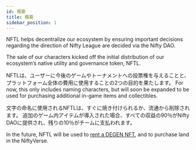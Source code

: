 ```yaml
---
id: 概要
title: 概要
sidebar_position: 1
---
```


NFTL helps decentralize our ecosystem by ensuring important decisions regarding the direction of Nifty League are decided via the Nifty DAO.

The sale of our characters kicked off the initial distribution of our ecosystem’s native utility and governance token, NFTL.

NFTLは、ユーザーに今後のゲームやトーナメントへの投票権を与えることと、プラットフォーム全体の費用に使用することの2つの目的を果たします。 For now, this only includes naming characters, but will soon be expanded to be used for purchasing additional in-game items and collectibles.

文字の命名に使用されるNFTLは、すぐに焼き付けられるか、流通から削除されます。 追加のゲーム内アイテムが導入された場合、すべての収益の90％がNifty DAOに提供され、残りの10％がチームに支払われます。

In the future, NFTL will be used to [rent a DEGEN NFT](http://localhost:3000/guides/rentals/rental-overview), and to purchase land in the NiftyVerse.
